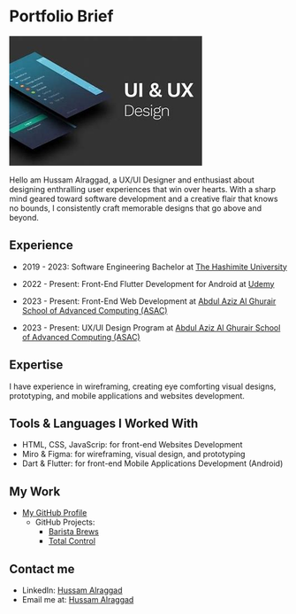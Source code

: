 # Portfolio Brief

![UX/UI logo](assets/UX_UI_logo.jpeg)

Hello am Hussam Alraggad, a UX/UI Designer and enthusiast about designing enthralling user experiences that win over hearts. With a sharp mind geared toward software development and a creative flair that knows no bounds, I consistently craft memorable designs that go above and beyond.

## Experience

- 2019 - 2023: Software Engineering Bachelor at [The Hashimite University](https://hu.edu.jo/)

- 2022 - Present: Front-End Flutter Development for Android at [Udemy](https://www.udemy.com/)

- 2023 - Present: Front-End Web Development at [Abdul Aziz Al Ghurair School of Advanced Computing (ASAC)](https://www.linkedin.com/company/asacltuc/mycompany/)

- 2023 - Present: UX/UI Design Program at [Abdul Aziz Al Ghurair School of Advanced Computing (ASAC)](https://www.linkedin.com/company/asacltuc/mycompany/)

## Expertise

I have experience in wireframing, creating eye comforting visual designs, prototyping, and mobile applications and websites development.

## Tools & Languages I Worked With

- HTML, CSS, JavaScrip: for front-end Websites Development
- Miro & Figma: for wireframing, visual design, and prototyping
- Dart & Flutter: for front-end Mobile Applications Development (Android)

## My Work

- [My GitHub Profile](https://github.com/EngHussam23)
  - GitHub Projects:
    - [Barista Brews](https://enghussam23.github.io/Barista_Brews/)
    - [Total Control](https://enghussam23.github.io/Total-Control/)

## Contact me

- LinkedIn: [Hussam Alraggad](https://www.linkedin.com/in/hussam-al-raggad/)
- Email me at: [Hussam Alraggad](mailto:egraggad60@gmail.com)

